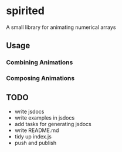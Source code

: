 # spirited

A small library for animating numerical arrays

## Usage

### Combining Animations

### Composing Animations

## TODO

* write jsdocs
* write examples in jsdocs
* add tasks for generating jsdocs
* write README.md
* tidy up index.js
* push and publish

